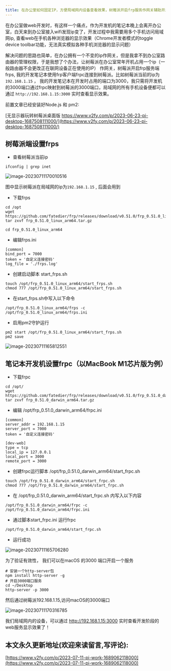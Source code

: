 ```yaml
---
title: 在办公室如何固定IP，方便局域网内设备查看效果，树莓派开启frp服务作网关辅助开发
---
```


在办公室做web开发时，有这样一个痛点，作为开发机的笔记本晚上会离开办公室，白天来到办公室接入wifi发现ip变了，开发过程中我需要用多个手机访问局域网ip, 查看web在手机各种浏览器的显示效果（Chrome开发者模式的toggle device toolbar功能，无法真实模拟各种手机浏览器的显示问题）



解决问题的思路也简单，在办公拥有一个不变的ip作网关，但是我拿不到办公室路由器的管理权限，于是我想了个办法，让树莓派在办公室常年开机占用一个ip（一般路由器不会更改正在联网设备正在使用的IP） 作网关，树莓派开启frp服务端frps, 我的开发笔记本使用frp客户端frpc连接到树莓派。比如树莓派当前的ip为 `192.168.1.15`  ， 我的开发笔记本在开发时占用的端口为3000，我只需将开发机的3000端口通过frpc映射到树莓派的3000端口，局域网的所有手机设备便都可以通过 `http://192.168.1.15:3000` 实时查看显示效果。



前置文章已经安装好Node.js 和 pm2: 

[无显示器玩转树莓派桌面版 https://www.v2fy.com/p/2023-06-23-pi-desktop-1687508111000/](https://www.v2fy.com/p/2023-06-23-pi-desktop-1687508111000/)



## 树莓派端设置frps

- 查看树莓派当前ip

```
ifconfig | grep inet
```

![image-20230711170010516](https://cdn.fangyuanxiaozhan.com/assets/1689066010969hQEywXMW.png)

图中显示树莓派在局域网的ip为`192.168.1.15` , 后面会用到

- 下载frps

```
cd /opt
wget https://github.com/fatedier/frp/releases/download/v0.51.0/frp_0.51.0_linux_arm64.tar.gz
tar zxvf frp_0.51.0_linux_arm64.tar.gz

cd frp_0.51.0_linux_arm64
```

- 编辑frps.ini

```
[common]
bind_port = 7000
token = '自定义连接密码'
log_file = './frps.log'
```

- 创建启动脚本 start_frps.sh

```
touch /opt/frp_0.51.0_linux_arm64/start_frps.sh
chmod 777 /opt/frp_0.51.0_linux_arm64/start_frps.sh
```

- 在start_frps.sh中写入以下命令

```
/opt/frp_0.51.0_linux_arm64/frps -c /opt/frp_0.51.0_linux_arm64/frps.ini
```

- 启用pm2守护运行

```
pm2 start /opt/frp_0.51.0_linux_arm64/start_frps.sh
pm2 save
```

![image-20230711165812551](https://cdn.fangyuanxiaozhan.com/assets/1689065893247kMKBSCMr.png)



## 笔记本开发机设置frpc（以MacBook M1芯片版为例）

- 下载frpc

```
cd /opt/
wget https://github.com/fatedier/frp/releases/download/v0.51.0/frp_0.51.0_darwin_arm64.tar.gz
tar zxvf frp_0.51.0_darwin_arm64.tar.gz
```

- 编辑 /opt/frp_0.51.0_darwin_arm64/frpc.ini

```
[common]
server_addr = 192.168.1.15
server_port = 7000
token = '自定义连接密码'

[dev-web]
type = tcp
local_ip = 127.0.0.1
local_port = 3000
remote_port = 3000
```



- 创建frpc运行脚本  /opt/frp_0.51.0_darwin_arm64/start_frpc.sh

```
touch /opt/frp_0.51.0_darwin_arm64/start_frpc.sh
chmod 777 /opt/frp_0.51.0_darwin_arm64/start_frpc.sh
```



- 在 /opt/frp_0.51.0_darwin_arm64/start_frpc.sh 内写入以下内容

```
/opt/frp_0.51.0_darwin_arm64/frpc -c /opt/frp_0.51.0_darwin_arm64/frpc.ini
```

- 通过脚本start_frpc.ini 运行frpc

```
/opt/frp_0.51.0_darwin_arm64/start_frpc.sh
```

- 运行成功

![image-20230711165706280](https://cdn.fangyuanxiaozhan.com/assets/1689065827657tTBRk27G.png)

为了验证有效性， 我们可以在macOS 的3000 端口开启一个服务

```
# 安装一个http-server包
npm install http-server -g
# 开启3000端口服务
cd ~/Desktop
http-server -p 3000
```





然后通过树莓派192.168.1.15,访问macOS的3000端口

![image-20230711170316785](https://cdn.fangyuanxiaozhan.com/assets/1689066197384AwdCdFMn.png)







我们局域网内的设备，可以通过 http://192.168.1.15:3000 实时查看开发阶段的web服务显示效果了！



## 本文永久更新地址(欢迎来读留言,写评论):

[https://www.v2fy.com/p/2023-07-11-pi-work-1689062118000](https://www.v2fy.com/p/2023-07-11-pi-work-1689062118000)
